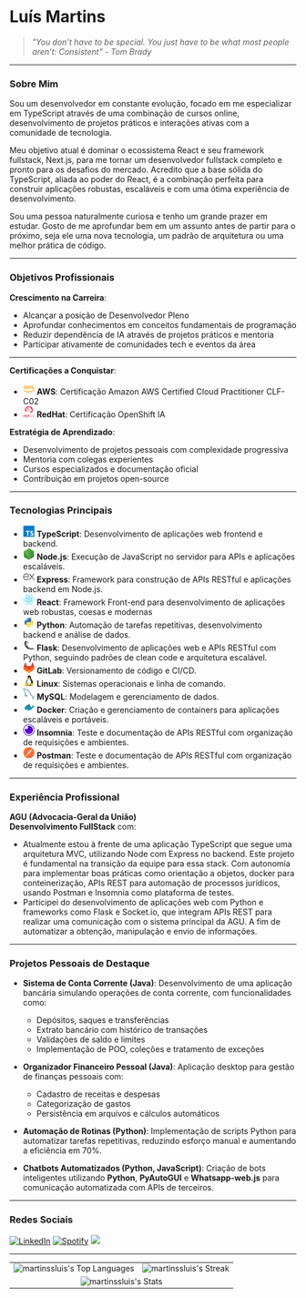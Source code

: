 # Luís Martins  

> *"You don’t have to be special. You just have to be what most people aren’t: Consistent" - Tom Brady*  

---

### Sobre Mim  

Sou um desenvolvedor em constante evolução, focado em me especializar em TypeScript através de uma combinação de cursos online, desenvolvimento de projetos práticos e interações ativas com a comunidade de tecnologia.

Meu objetivo atual é dominar o ecossistema React e seu framework fullstack, Next.js, para me tornar um desenvolvedor fullstack completo e pronto para os desafios do mercado. Acredito que a base sólida do TypeScript, aliada ao poder do React, é a combinação perfeita para construir aplicações robustas, escaláveis e com uma ótima experiência de desenvolvimento.

Sou uma pessoa naturalmente curiosa e tenho um grande prazer em estudar. Gosto de me aprofundar bem em um assunto antes de partir para o próximo, seja ele uma nova tecnologia, um padrão de arquitetura ou uma melhor prática de código.

---

### Objetivos Profissionais  

**Crescimento na Carreira**:  
- Alcançar a posição de Desenvolvedor Pleno  
- Aprofundar conhecimentos em conceitos fundamentais de programação  
- Reduzir dependência de IA através de projetos práticos e mentoria  
- Participar ativamente de comunidades tech e eventos da área  
---
**Certificações a Conquistar**:  

- <img src="https://github.com/devicons/devicon/blob/master/icons/amazonwebservices/amazonwebservices-plain-wordmark.svg" alt="aws" width="20" height="20" /> **AWS**: Certificação Amazon AWS Certified Cloud Practitioner CLF-C02
- <img src="https://github.com/devicons/devicon/blob/master/icons/redhat/redhat-plain-wordmark.svg" alt="aws" width="20" height="20" /> **RedHat**: Certificação OpenShift IA

**Estratégia de Aprendizado**:  
- Desenvolvimento de projetos pessoais com complexidade progressiva  
- Mentoria com colegas experientes  
- Cursos especializados e documentação oficial  
- Contribuição em projetos open-source
---

### Tecnologias Principais  

- <img src="https://raw.githubusercontent.com/devicons/devicon/master/icons/typescript/typescript-original.svg" alt="TypeScript" width="20" height="20" /> **TypeScript**: Desenvolvimento de aplicações web frontend e backend.  
- <img src="https://raw.githubusercontent.com/devicons/devicon/master/icons/nodejs/nodejs-original.svg" alt="Node.js" width="20" height="20" /> **Node.js**: Execução de JavaScript no servidor para APIs e aplicações escaláveis.  
- <img src="https://raw.githubusercontent.com/devicons/devicon/master/icons/express/express-original.svg" alt="Express" width="20" height="20" /> **Express**: Framework para construção de APIs RESTful e aplicações backend em Node.js.
- <img src="https://raw.githubusercontent.com/devicons/devicon/master/icons/react/react-original.svg" alt="React" width="20" height="20" /> **React**: Framework Front-end para desenvolvimento de aplicações web robustas, coesas e modernas
- <img src="https://raw.githubusercontent.com/devicons/devicon/master/icons/python/python-original.svg" alt="Python" width="20" height="20" /> **Python**: Automação de tarefas repetitivas, desenvolvimento backend e análise de dados.  
- <img src="https://raw.githubusercontent.com/devicons/devicon/master/icons/flask/flask-original.svg" alt="Flask" width="20" height="20" /> **Flask**: Desenvolvimento de aplicações web e APIs RESTful com Python, seguindo padrões de clean code e arquitetura escalável.  
- <img src="https://raw.githubusercontent.com/devicons/devicon/master/icons/gitlab/gitlab-original.svg" alt="GitLab" width="20" height="20" /> **GitLab**: Versionamento de código e CI/CD.  
- <img src="https://raw.githubusercontent.com/devicons/devicon/master/icons/linux/linux-original.svg" alt="Linux" width="20" height="20" /> **Linux**: Sistemas operacionais e linha de comando.  
- <img src="https://raw.githubusercontent.com/devicons/devicon/master/icons/mysql/mysql-original.svg" alt="MySQL" width="20" height="20" /> **MySQL**: Modelagem e gerenciamento de dados.  
- <img src="https://raw.githubusercontent.com/devicons/devicon/master/icons/docker/docker-original.svg" alt="Docker" width="20" height="20" /> **Docker**: Criação e gerenciamento de containers para aplicações escaláveis e portáveis.  
- <img src="https://raw.githubusercontent.com/devicons/devicon/master/icons/insomnia/insomnia-original.svg" alt="Insomnia" width="20" height="20" /> **Insomnia**: Teste e documentação de APIs RESTful com organização de requisições e ambientes.  
- <img src="https://raw.githubusercontent.com/devicons/devicon/master/icons/postman/postman-original.svg" alt="Insomnia" width="20" height="20" /> **Postman**: Teste e documentação de APIs RESTful com organização de requisições e ambientes.
- ---


### Experiência Profissional  

**AGU (Advocacia-Geral da União)**  
**Desenvolvimento FullStack** com:
  - Atualmente estou à frente de uma aplicação TypeScript que segue uma arquitetura MVC, utilizando Node com Express no
backend. Este projeto é fundamental na transição da equipe para essa stack. Com autonomia para implementar boas práticas
como orientação a objetos, docker para conteinerização, APIs REST para automação de processos jurídicos, usando Postman
e Insomnia como plataforma de testes.
- Participei do desenvolvimento de aplicações web com Python e frameworks como Flask e Socket.io, que integram APIs
REST para realizar uma comunicação com o sistema principal da AGU. A fim de automatizar a obtenção, manipulação e
envio de informações.

---

### Projetos  Pessoais de Destaque  

- **Sistema de Conta Corrente (Java)**: Desenvolvimento de uma aplicação bancária simulando operações de conta corrente, com funcionalidades como:
  - Depósitos, saques e transferências
  - Extrato bancário com histórico de transações
  - Validações de saldo e limites
  - Implementação de POO, coleções e tratamento de exceções

- **Organizador Financeiro Pessoal (Java)**: Aplicação desktop para gestão de finanças pessoais com:
  - Cadastro de receitas e despesas
  - Categorização de gastos
  - Persistência em arquivos e cálculos automáticos

- **Automação de Rotinas (Python)**: Implementação de scripts Python para automatizar tarefas repetitivas, reduzindo esforço manual e aumentando a eficiência em 70%.  
- **Chatbots Automatizados (Python, JavaScript)**: Criação de bots inteligentes utilizando **Python**, **PyAutoGUI** e **Whatsapp-web.js** para comunicação automatizada com APIs de terceiros.  

---

### Redes Sociais  

[![LinkedIn](https://img.shields.io/badge/LinkedIn-0077B5?style=for-the-badge&logo=linkedin&logoColor=fff)](https://www.linkedin.com/in/martinssluiss) [![Spotify](https://img.shields.io/badge/Spotify-%231DB954?style=for-the-badge&logo=spotify&logoColor=fff)](https://open.spotify.com/user/22khipvilsnydxcso532oh3ly?si=47faca65428e407f)  <a href="mailto:martinsluisdev@gmail.com"><img src="https://img.shields.io/badge/-Gmail-%23333?style=for-the-badge&logo=gmail&logoColor=white" target="_blank"></a>

---  
<table>
  <tr>
    <td>
      <img src="https://github-readme-stats.vercel.app/api/top-langs/?username=martinssluis&theme=vue-dark&show_icons=true&hide_border=true&layout=compact" alt="martinssluis's Top Languages" />
    </td>
    <td>
      <img src="https://github-readme-streak-stats.herokuapp.com/?user=martinssluis&theme=vue-dark&hide_border=true" alt="martinssluis's Streak" />
    </td>
  </tr>
  <tr>
    <td colspan="2" align="center">
      <img src="https://github-readme-stats.vercel.app/api?username=martinssluis&theme=vue-dark&show_icons=true&hide_border=true&count_private=true" alt="martinssluis's Stats" />
    </td>
  </tr>
</table>

